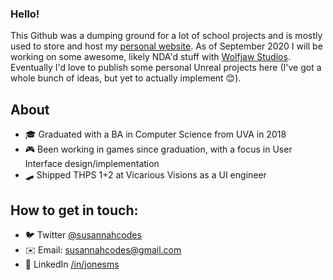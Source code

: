 ### Hello!

This Github was a dumping ground for a lot of school projects and is mostly used to store and host my [personal website](http://susannahjones.com). As of September 2020 I will be working on some awesome, likely NDA'd stuff with [Wolfjaw Studios](https://wolfjawstudios.com/). Eventually I'd love to publish some personal Unreal projects here (I've got a whole bunch of ideas, but yet to actually implement 😊). 

## About
- 🎓 Graduated with a BA in Computer Science from UVA in 2018
- 🎮 Been working in games since graduation, with a focus in User Interface design/implementation
- 🛹 Shipped THPS 1+2 at Vicarious Visions as a UI engineer

## How to get in touch:
- 🐦 Twitter [@susannahcodes](https://www.twitter.com/susannahcodes)
- ✉️ Email: susannahcodes@gmail.com
- 🤝 LinkedIn [/in/jonesms](https://www.linkedin.com/in/jonesms)
